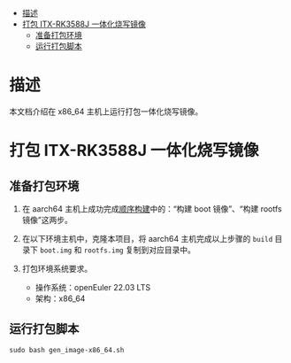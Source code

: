 - [描述](#描述)
- [打包 ITX-RK3588J 一体化烧写镜像](#打包-ITX-RK3588J-一体化烧写镜像)
  - [准备打包环境](#准备打包环境)
  - [运行打包脚本](#运行打包脚本)

# 描述

本文档介绍在 x86_64 主机上运行打包一体化烧写镜像。

# 打包 ITX-RK3588J 一体化烧写镜像

## 准备打包环境

1.  在 aarch64 主机上成功完成[顺序构建](documents/顺序构建.md)中的：“构建 boot 镜像”、“构建 rootfs 镜像”这两步。

2.  在以下环境主机中，克隆本项目，将 aarch64 主机完成以上步骤的 `build` 目录下 `boot.img` 和 `rootfs.img` 复制到对应目录中。

3.  打包环境系统要求。
    - 操作系统：openEuler 22.03 LTS
    - 架构：x86_64

## 运行打包脚本
   
```
sudo bash gen_image-x86_64.sh
```